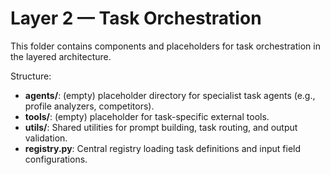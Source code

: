 # Layer 2 — Task Orchestration

This folder contains components and placeholders for task orchestration in the layered architecture.

Structure:
- **agents/**: (empty) placeholder directory for specialist task agents (e.g., profile analyzers, competitors).
- **tools/**: (empty) placeholder for task-specific external tools.
- **utils/**: Shared utilities for prompt building, task routing, and output validation.
- **registry.py**: Central registry loading task definitions and input field configurations.